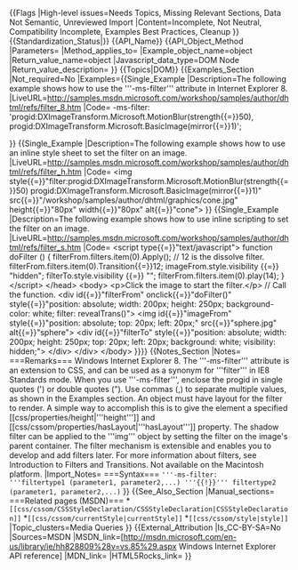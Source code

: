 {{Flags
|High-level issues=Needs Topics, Missing Relevant Sections, Data Not Semantic, Unreviewed Import
|Content=Incomplete, Not Neutral, Compatibility Incomplete, Examples Best Practices, Cleanup
}}
{{Standardization_Status|}}
{{API_Name}}
{{API_Object_Method
|Parameters=
|Method_applies_to=
|Example_object_name=object
|Return_value_name=object
|Javascript_data_type=DOM Node
|Return_value_description=
}}
{{Topics|DOM}}
{{Examples_Section
|Not_required=No
|Examples={{Single_Example
|Description=The following example shows how to use the '''-ms-filter''' attribute in Internet Explorer 8.
|LiveURL=http://samples.msdn.microsoft.com/workshop/samples/author/dhtml/refs/filter_8.htm
|Code=
-ms-filter: 'progid:DXImageTransform.Microsoft.MotionBlur(strength{{=}}50), progid:DXImageTransform.Microsoft.BasicImage(mirror{{=}}1)';

}}
{{Single_Example
|Description=The following example shows how to use an inline style sheet to set the filter on an image.
|LiveURL=http://samples.msdn.microsoft.com/workshop/samples/author/dhtml/refs/filter_h.htm
|Code=
&lt;img style{{=}}"filter:progid:DXImageTransform.Microsoft.MotionBlur(strength{{=}}50)
    progid:DXImageTransform.Microsoft.BasicImage(mirror{{=}}1)"
    src{{=}}"/workshop/samples/author/dhtml/graphics/cone.jpg"
    height{{=}}"80px" width{{=}}"80px" alt{{=}}"cone"&gt;
}}
{{Single_Example
|Description=The following example shows how to use inline scripting to set the filter on an image.
|LiveURL=http://samples.msdn.microsoft.com/workshop/samples/author/dhtml/refs/filter_s.htm
|Code=
&lt;script type{{=}}"text/javascript"&gt;
function doFilter ()
{ 
    filterFrom.filters.item(0).Apply();
    // 12 is the dissolve filter.  
    filterFrom.filters.item(0).Transition{{=}}12;
    imageFrom.style.visibility {{=}} "hidden";
    filterTo.style.visibility {{=}} ""; 
    filterFrom.filters.item(0).play(14); 
}
&lt;/script&gt;
&lt;/head&gt;
&lt;body&gt;
&lt;p&gt;Click the image to start the filter.&lt;/p&gt;
// Call the function.
&lt;div id{{=}}"filterFrom" onclick{{=}}"doFilter()" 
    style{{=}}"position: absolute; 
        width: 200px; 
        height: 250px; 
        background-color: white; 
        filter: revealTrans()"&gt;
&lt;img id{{=}}"imageFrom" 
    style{{=}}"position: absolute; 
        top: 20px; 
        left: 20px;" 
    src{{=}}"sphere.jpg" 
    alt{{=}}"sphere"&gt;
&lt;div id{{=}}"filterTo" 
    style{{=}}"position: absolute; 
        width: 200px; 
        height: 250px; 
        top: 20px; 
        left: 20px; 
        background: white; 
        visibility: hidden;"&gt;
&lt;/div&gt;
&lt;/div&gt;
&lt;/body&gt; 
}}}}
{{Notes_Section
|Notes=
===Remarks===
Windows Internet Explorer 8. The '''-ms-filter''' attribute is an extension to CSS, and can  be used as a synonym for '''filter''' in IE8 Standards mode. When you use '''-ms-filter''', enclose the progid in single quotes (') or double quotes ("). Use commas (,) to separate multiple values, as shown in the Examples section.
An object must have layout for the filter to render. A simple way to accomplish this is to give the element a specified [[css/properties/height|'''height''']] and [[css/cssom/properties/hasLayout|'''hasLayout''']]  property.
The shadow filter can be applied to the '''img''' object by setting the filter on the image's parent container.
The filter mechanism is extensible and enables you to develop and add  filters later. For more information about filters, see Introduction to Filters and Transitions.
Not available on the Macintosh platform.
|Import_Notes=
===Syntax===
<code>'''-ms-filter: '''filtertype1 (parameter1, parameter2,...) '''{{!}}''' filtertype2 (parameter1, parameter2,...)</code>
}}
{{See_Also_Section
|Manual_sections=
===Related pages (MSDN)===
*<code>[[css/cssom/CSSStyleDeclaration/CSSStyleDeclaration|CSSStyleDeclaration]]</code>
*<code>[[css/cssom/currentStyle|currentStyle]]</code>
*<code>[[css/cssom/style|style]]</code>
|Topic_clusters=Media Queries
}}
{{External_Attribution
|Is_CC-BY-SA=No
|Sources=MSDN
|MSDN_link=[http://msdn.microsoft.com/en-us/library/ie/hh828809%28v=vs.85%29.aspx Windows Internet Explorer API reference]
|MDN_link=
|HTML5Rocks_link=
}}